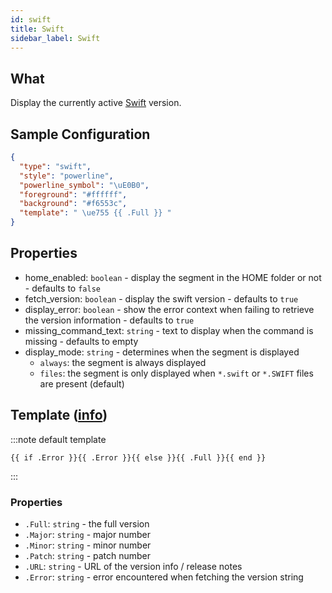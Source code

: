 ```yaml
---
id: swift
title: Swift
sidebar_label: Swift
---
```


## What

Display the currently active [Swift][swift] version.

## Sample Configuration

```json
{
  "type": "swift",
  "style": "powerline",
  "powerline_symbol": "\uE0B0",
  "foreground": "#ffffff",
  "background": "#f6553c",
  "template": " \ue755 {{ .Full }} "
}
```

## Properties

- home_enabled: `boolean` - display the segment in the HOME folder or not - defaults to `false`
- fetch_version: `boolean` - display the swift version - defaults to `true`
- display_error: `boolean` - show the error context when failing to retrieve the version information - defaults to `true`
- missing_command_text: `string` - text to display when the command is missing - defaults to empty
- display_mode: `string` - determines when the segment is displayed
  - `always`: the segment is always displayed
  - `files`: the segment is only displayed when `*.swift` or `*.SWIFT` files are present (default)

## Template ([info][templates])

:::note default template

``` template
{{ if .Error }}{{ .Error }}{{ else }}{{ .Full }}{{ end }}
```

:::

### Properties

- `.Full`: `string` - the full version
- `.Major`: `string` - major number
- `.Minor`: `string` - minor number
- `.Patch`: `string` - patch number
- `.URL`: `string` - URL of the version info / release notes
- `.Error`: `string` - error encountered when fetching the version string

[templates]: /docs/configuration/templates
[swift]: https://www.swift.org/
